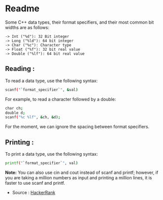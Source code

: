 # Readme

Some C++ data types, their format specifiers, and their most common bit widths are as follows:
```
-> Int ("%d"): 32 Bit integer
-> Long ("%ld"): 64 bit integer
-> Char ("%c"): Character type
-> Float ("%f"): 32 bit real value
-> Double ("%lf"): 64 bit real value
```
## Reading :

To read a data type, use the following syntax:
```bash
scanf("`format_specifier`", &val)
```
For example, to read a character followed by a double:

```bash
char ch;
double d;
scanf("%c %lf", &ch, &d);
```
For the moment, we can ignore the spacing between format specifiers.

## Printing :

To print a data type, use the following syntax:
```bash
printf("`format_specifier`", val)
```
**Note:** You can also use cin and cout instead of scanf and printf; however, if you are taking a million numbers as input and printing a million lines, it is faster to use scanf and printf.


* Source :
[HackerRank](https://www.hackerrank.com/challenges/c-tutorial-basic-data-types/problem?isFullScreen=true)
